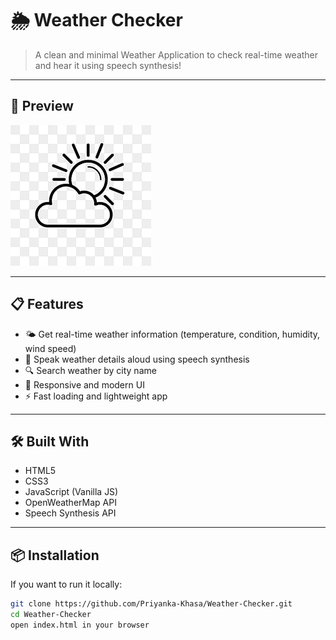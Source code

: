 # 🌦️ Weather Checker

> A clean and minimal Weather Application to check real-time weather and hear it using speech synthesis!

---

## 📸 Preview

![App Screenshot](./assets/icon.png)

---

## 📋 Features

- 🌤️ Get real-time weather information (temperature, condition, humidity, wind speed)
- 🎤 Speak weather details aloud using speech synthesis
- 🔍 Search weather by city name
- 🎨 Responsive and modern UI
- ⚡ Fast loading and lightweight app

---

## 🛠️ Built With

- HTML5
- CSS3
- JavaScript (Vanilla JS)
- OpenWeatherMap API
- Speech Synthesis API

---

## 📦 Installation

If you want to run it locally:

```bash
git clone https://github.com/Priyanka-Khasa/Weather-Checker.git
cd Weather-Checker
open index.html in your browser
